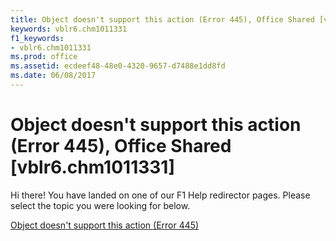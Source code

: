 ```yaml
---
title: Object doesn't support this action (Error 445), Office Shared [vblr6.chm1011331]
keywords: vblr6.chm1011331
f1_keywords:
- vblr6.chm1011331
ms.prod: office
ms.assetid: ecdeef48-48e0-4320-9657-d7488e1dd8fd
ms.date: 06/08/2017
---
```



# Object doesn't support this action (Error 445), Office Shared [vblr6.chm1011331]

Hi there! You have landed on one of our F1 Help redirector pages. Please select the topic you were looking for below.

[Object doesn't support this action (Error 445)](http://msdn.microsoft.com/library/ea8ce336-5407-e70d-7e24-05b9d39a42d9%28Office.15%29.aspx)

